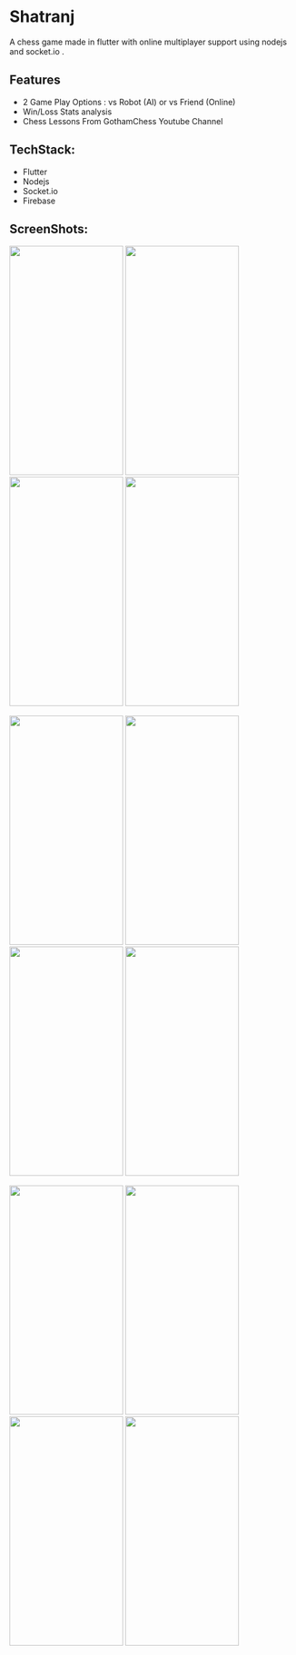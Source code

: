 # Shatranj
A chess game made in flutter with online multiplayer support using nodejs and socket.io .

## Features
* 2 Game Play Options : vs Robot (AI) or vs Friend (Online)
* Win/Loss Stats analysis 
* Chess Lessons From GothamChess Youtube Channel

## TechStack:
* Flutter 
* Nodejs
* Socket.io
* Firebase

## ScreenShots:
<img width="200" height="404" src="https://user-images.githubusercontent.com/61612477/146634454-7c070c52-bc8d-47e8-b0f8-ca02f329cf42.jpg">  <img width="200" height="404" src="https://user-images.githubusercontent.com/61612477/146634453-fb7b9e9e-cbe7-4361-a92f-3a32c347129c.jpg">  <img width="200" height="404" src="https://user-images.githubusercontent.com/61612477/146634451-4fffaacc-b15e-475a-b476-ec48035a91b9.jpg">  <img width="200" height="404" src="https://user-images.githubusercontent.com/61612477/146634450-cd1307c1-2180-4113-83f2-2241ba5879f6.jpg">


<img width="200" height="404" src="https://user-images.githubusercontent.com/61612477/146634448-c9266514-9915-4497-8666-b88f7a43564c.jpg">  <img width="200" height="404" src="https://user-images.githubusercontent.com/61612477/146634447-ab44eb36-c477-48ba-a21f-33b49b718497.jpg">  <img width="200" height="404" src="https://user-images.githubusercontent.com/61612477/146634446-28ea8c8f-62ee-47eb-b4a6-ae46037e43b2.jpg">  <img width="200" height="404" src="https://user-images.githubusercontent.com/61612477/146634445-ad5ecfed-741f-44a4-9e7e-59edf77c4325.jpg">


<img width="200" height="404" src="https://user-images.githubusercontent.com/61612477/146634444-16b9eeeb-f213-4329-83c1-c543c2e5f554.jpg">  <img width="200" height="404" src="https://user-images.githubusercontent.com/61612477/146634443-40f74126-5bb6-4c18-b9d9-9f5d13428342.jpg">  <img width="200" height="404" src="https://user-images.githubusercontent.com/61612477/146634440-21df9122-db93-41fb-9394-1c8206932c64.jpg">  <img width="200" height="404" src="https://user-images.githubusercontent.com/61612477/146634439-48acf478-638b-43fe-98a3-a9b6312df93e.jpg">


